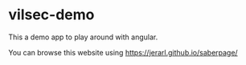 # vilsec-demo
This a demo app to play around with angular.

You can browse this website using https://jerarl.github.io/saberpage/
